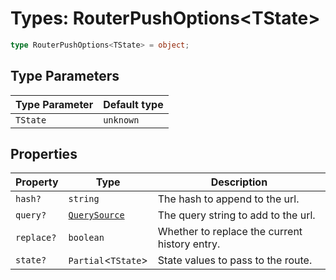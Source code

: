 # Types: RouterPushOptions\<TState\>

```ts
type RouterPushOptions<TState> = object;
```

## Type Parameters

| Type Parameter | Default type |
| ------ | ------ |
| `TState` | `unknown` |

## Properties

| Property | Type | Description |
| ------ | ------ | ------ |
| <a id="hash"></a> `hash?` | `string` | The hash to append to the url. |
| <a id="query"></a> `query?` | [`QuerySource`](QuerySource.md) | The query string to add to the url. |
| <a id="replace"></a> `replace?` | `boolean` | Whether to replace the current history entry. |
| <a id="state"></a> `state?` | `Partial`\<`TState`\> | State values to pass to the route. |
